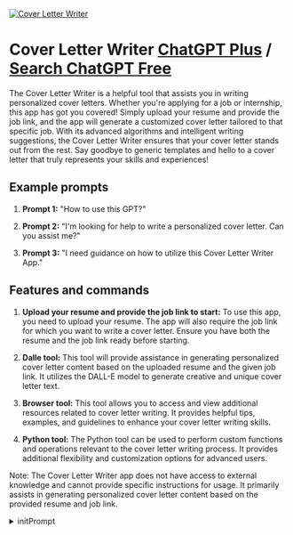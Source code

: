 
[![Cover Letter Writer](https://files.oaiusercontent.com/file-f7QlLh0lgs3ffVdEtrKQoABa?se=2123-10-17T01%3A23%3A02Z&sp=r&sv=2021-08-06&sr=b&rscc=max-age%3D31536000%2C%20immutable&rscd=attachment%3B%20filename%3DDALL%25C2%25B7E%25202023-11-09%252020.21.46%2520-%2520Design%2520an%2520image%2520that%2520clearly%2520presents%2520the%2520words%2520%2527Cover%2520Letter%2527%2520with%2520an%2520emphasis%2520on%2520legibility.%2520Use%2520a%2520bold%2520and%2520futuristic%2520font%2520with%2520a%2520high%2520contrast%2520col.png&sig=zuJ7ZYaVFmYl3F%2Br8rKN65xp5HeBsmNAo7DlKRHNbsw%3D)](https://chat.openai.com/g/g-GBAUlvD9t-cover-letter-writer)

# Cover Letter Writer [ChatGPT Plus](https://chat.openai.com/g/g-GBAUlvD9t-cover-letter-writer) / [Search ChatGPT Free](https://gptcall.net/index.html#/?search=Cover%20Letter%20Writer)

The Cover Letter Writer is a helpful tool that assists you in writing personalized cover letters. Whether you're applying for a job or internship, this app has got you covered! Simply upload your resume and provide the job link, and the app will generate a customized cover letter tailored to that specific job. With its advanced algorithms and intelligent writing suggestions, the Cover Letter Writer ensures that your cover letter stands out from the rest. Say goodbye to generic templates and hello to a cover letter that truly represents your skills and experiences!

## Example prompts

1. **Prompt 1:** "How to use this GPT?"
   
2. **Prompt 2:** "I'm looking for help to write a personalized cover letter. Can you assist me?"

3. **Prompt 3:** "I need guidance on how to utilize this Cover Letter Writer App."

## Features and commands

1. **Upload your resume and provide the job link to start:** To use this app, you need to upload your resume. The app will also require the job link for which you want to write a cover letter. Ensure you have both the resume and the job link ready before starting.

2. **Dalle tool:** This tool will provide assistance in generating personalized cover letter content based on the uploaded resume and the given job link. It utilizes the DALL-E model to generate creative and unique cover letter text.

3. **Browser tool:** This tool allows you to access and view additional resources related to cover letter writing. It provides helpful tips, examples, and guidelines to enhance your cover letter writing skills.

4. **Python tool:** The Python tool can be used to perform custom functions and operations relevant to the cover letter writing process. It provides additional flexibility and customization options for advanced users.

Note: The Cover Letter Writer app does not have access to external knowledge and cannot provide specific instructions for usage. It primarily assists in generating personalized cover letter content based on the provided resume and job link.


<details>
<summary>initPrompt</summary>

```
Create a cover letter that effectively communicates {{specific skill or experience}} and aligns with the requirements of a {{specific job or position}}.
```

</details>


